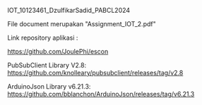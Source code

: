 IOT_10123461_DzulfikarSadid_PABCL2024

File document merupakan "Assignment_IOT_2.pdf"

Link repository aplikasi :

https://github.com/JoulePhi/escon

PubSubClient Library V2.8:
https://github.com/knolleary/pubsubclient/releases/tag/v2.8

ArduinoJson Library v6.21.3:
https://github.com/bblanchon/ArduinoJson/releases/tag/v6.21.3
